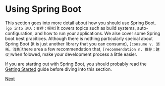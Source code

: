 # Using Spring Boot  
This section goes into more detail about how you should use Spring Boot. `[go into 进入；变得；探究]`It covers topics such as build systems, auto-configuration, and how to run your applications. We alse cover some Spring boot best pracitices. Although there is nothing particularly speical about Spring Boot (it is just another library that you can consume), `[consume v. 消耗，消费]`there area a few recommendation that, `[recommendation n. 推荐；建议]`when folowed, make your development process a little easier.  

If you are starting out with Spring Boot, you should probably read the [Getting Started]() guide before diving into this section.  

[Next](1.md)